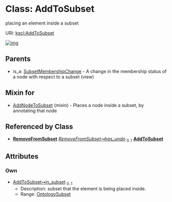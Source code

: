 
# Class: AddToSubset


placing an element inside a subset

URI: [kgcl:AddToSubset](http://w3id.org/kgcl/AddToSubset)


[![img](https://yuml.me/diagram/nofunky;dir:TB/class/[SubsetMembershipChange],[RemoveFromSubset],[OntologySubset],[OntologySubset]<in_subset%200..1-++[AddToSubset],[RemoveFromSubset]++-%20has_undo%200..1>[AddToSubset],[AddNodeToSubset]uses%20-.->[AddToSubset],[SubsetMembershipChange]^-[AddToSubset],[AddNodeToSubset])](https://yuml.me/diagram/nofunky;dir:TB/class/[SubsetMembershipChange],[RemoveFromSubset],[OntologySubset],[OntologySubset]<in_subset%200..1-++[AddToSubset],[RemoveFromSubset]++-%20has_undo%200..1>[AddToSubset],[AddNodeToSubset]uses%20-.->[AddToSubset],[SubsetMembershipChange]^-[AddToSubset],[AddNodeToSubset])

## Parents

 *  is_a: [SubsetMembershipChange](SubsetMembershipChange.md) - A change in the membership status of a node with respect to a subset (view)

## Mixin for

 * [AddNodeToSubset](AddNodeToSubset.md) (mixin)  - Places a node inside a subset, by annotating that node

## Referenced by Class

 *  **[RemoveFromSubset](RemoveFromSubset.md)** *[RemoveFromSubset➞has_undo](RemoveFromSubset_has_undo.md)*  <sub>0..1</sub>  **[AddToSubset](AddToSubset.md)**

## Attributes


### Own

 * [AddToSubset➞in_subset](AddToSubset_in_subset.md)  <sub>0..1</sub>
     * Description: subset that the element is being placed inside.
     * Range: [OntologySubset](OntologySubset.md)
